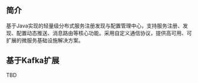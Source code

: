 ## 简介

基于Java实现的轻量级分布式服务注册发现与配置管理中心，支持服务注册、发现、配置动态推送、消息路由等核心功能。采用自定义通信协议，提供高可用、可扩展的微服务基础设施解决方案。

## 基于Kafka扩展
TBD